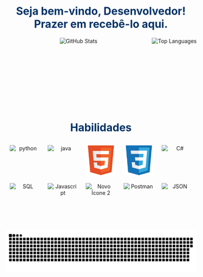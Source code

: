 <h1 align="center" style="color: #003366;">Seja bem-vindo, Desenvolvedor! Prazer em recebê-lo aqui.</h1>

<div align="center">
  <img height="180em" src="https://github-readme-stats.vercel.app/api?username=erkbritto&show_icons=true&theme=blue_navy&include_all_commits=true&count_private=true" alt="GitHub Stats"/>
  <img align="right" height="180em" src="https://github-readme-stats.vercel.app/api/top-langs/?username=erkbritto&layout=compact&langs_count=16&theme=great-gatsby" alt="Top Languages"/>
</div>
<br>

<div align="center">
  <div style="display: inline-block; text-align: center;">
    <h1 style="color: #003366;">Habilidades</h1>
    <div style="display: flex; flex-wrap: wrap; justify-content: center;">
      <img height="80" width="80" alt="python" src="https://github.com/user-attachments/assets/fc9f7ebd-00bd-4fe7-ba1c-8d40cfaeb586" style="margin: 10px;">
      <img height="80" width="80" alt="java" src="https://img.icons8.com/?size=100&id=GPfHz0SM85FX&format=png&color=000000" style="margin: 10px;">
      <img height="80" width="80" alt="html-icon" src="https://raw.githubusercontent.com/devicons/devicon/master/icons/html5/html5-original.svg" style="margin: 10px;">
      <img height="80" width="80" alt="css-icon" src="https://raw.githubusercontent.com/devicons/devicon/master/icons/css3/css3-original.svg" style="margin: 10px;">
      <img height="80" width="80" alt="C#" src="https://img.icons8.com/?size=100&id=40669&format=png&color=000000" style="margin: 10px;">
      <img height="80" width="80" alt="SQL" src="https://img.icons8.com/?size=100&id=v13GOfYIdvlQ&format=png&color=000000" style="margin: 10px;">
      <img height="80" width="80" alt="Javascript" src="https://github.com/user-attachments/assets/24292e27-9f89-4f7c-8823-28f62f6980f2" style="margin: 10px;">
      <img height="80" width="80" alt="Novo Ícone 2" src="https://img.icons8.com/?size=100&id=16318&format=png&color=000000" style="margin: 10px;">
      <img height="80" width="80" alt="Postman" src="https://img.icons8.com/?size=100&id=IoYmHUxgvrFB&format=png&color=000000" style="margin: 10px;">
      <img height="80" width="80" alt="JSON" src="https://img.icons8.com/?size=100&id=JEdjysAt9zpf&format=png&color=000000" style="margin: 10px;">
    </div>
  </div>
</div>
<br>
<br>
<div style="text-align: center;">
    <img src="https://github.com/erkbritto/erkbritto/raw/main/github-contribution-grid-snake.svg" alt="GitHub Snake">
</div>
